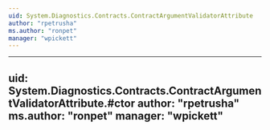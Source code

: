 ```yaml
---
uid: System.Diagnostics.Contracts.ContractArgumentValidatorAttribute
author: "rpetrusha"
ms.author: "ronpet"
manager: "wpickett"
---
```


---
uid: System.Diagnostics.Contracts.ContractArgumentValidatorAttribute.#ctor
author: "rpetrusha"
ms.author: "ronpet"
manager: "wpickett"
---
